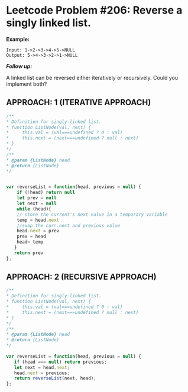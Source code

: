 # Leetcode Problem #206: Reverse a singly linked list.

**Example:**

```
Input: 1->2->3->4->5->NULL
Output: 5->4->3->2->1->NULL
```

***Follow up:***

A linked list can be reversed either iteratively or recursively. Could you implement both?

**APPROACH: 1 (ITERATIVE APPROACH)**
----

 ```javascript
 /**
 * Definition for singly-linked list.
 * function ListNode(val, next) {
 *     this.val = (val===undefined ? 0 : val)
 *     this.next = (next===undefined ? null : next)
 * }
 */
/**
 * @param {ListNode} head
 * @return {ListNode}
 */
 

 var reverseList = function(head, previous = null) {
     if (!head) return null
     let prev = null
     let next = null
     while (head){
     // store the current's next value in a temporary variable
     temp = head.next
     //swap the curr.next and previous value
     head.next = prev         
     prev = head
     head= temp
    }
    return prev
 };
```

**APPROACH: 2 (RECURSIVE APPROACH)**
---


 ```javascript
 /**
 * Definition for singly-linked list.
 * function ListNode(val, next) {
 *     this.val = (val===undefined ? 0 : val)
 *     this.next = (next===undefined ? null : next)
 * }
 */
/**
 * @param {ListNode} head
 * @return {ListNode}
 */
    
var reverseList = function(head, previous = null) {
    if (head === null) return previous;
    let next = head.next;
    head.next = previous;
    return reverseList(next, head);
};
```
    
    
    
